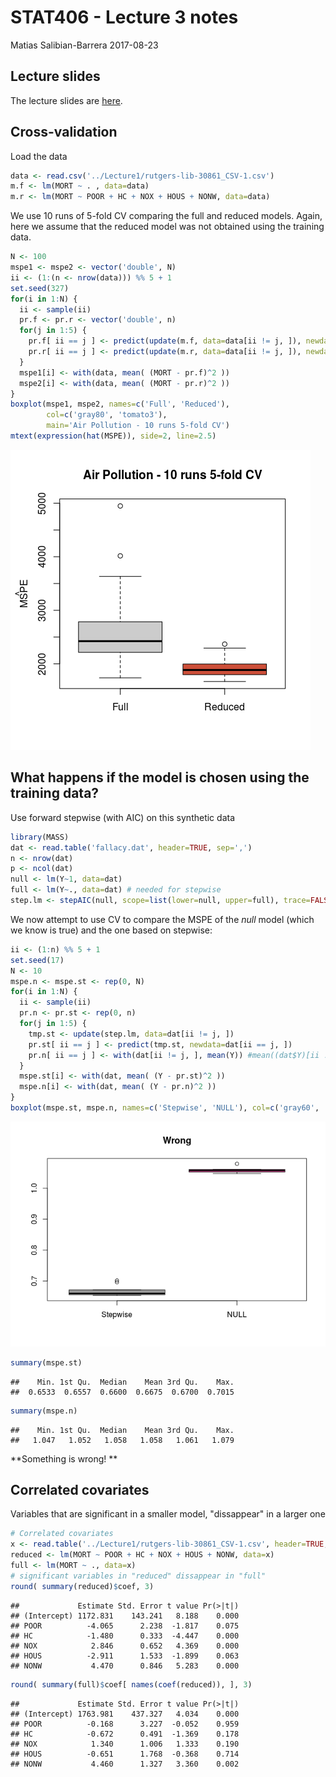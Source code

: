STAT406 - Lecture 3 notes
================
Matias Salibian-Barrera
2017-08-23

Lecture slides
--------------

The lecture slides are [here](STAT406-17-lecture-3.pdf).

Cross-validation
----------------

Load the data

``` r
data <- read.csv('../Lecture1/rutgers-lib-30861_CSV-1.csv')
m.f <- lm(MORT ~ . , data=data)
m.r <- lm(MORT ~ POOR + HC + NOX + HOUS + NONW, data=data)
```

We use 10 runs of 5-fold CV comparing the full and reduced models. Again, here we assume that the reduced model was not obtained using the training data.

``` r
N <- 100
mspe1 <- mspe2 <- vector('double', N)
ii <- (1:(n <- nrow(data))) %% 5 + 1
set.seed(327)
for(i in 1:N) {
  ii <- sample(ii)
  pr.f <- pr.r <- vector('double', n)
  for(j in 1:5) {
    pr.f[ ii == j ] <- predict(update(m.f, data=data[ii != j, ]), newdata=data[ii==j,])
    pr.r[ ii == j ] <- predict(update(m.r, data=data[ii != j, ]), newdata=data[ii==j,])
  }
  mspe1[i] <- with(data, mean( (MORT - pr.f)^2 ))
  mspe2[i] <- with(data, mean( (MORT - pr.r)^2 ))
}  
boxplot(mspe1, mspe2, names=c('Full', 'Reduced'), 
        col=c('gray80', 'tomato3'), 
        main='Air Pollution - 10 runs 5-fold CV')
mtext(expression(hat(MSPE)), side=2, line=2.5)
```

![](README_files/figure-markdown_github/cv10runs-1.png)

What happens if the model is chosen using the training data?
------------------------------------------------------------

Use forward stepwise (with AIC) on this synthetic data

``` r
library(MASS)
dat <- read.table('fallacy.dat', header=TRUE, sep=',')
n <- nrow(dat)
p <- ncol(dat)
null <- lm(Y~1, data=dat)
full <- lm(Y~., data=dat) # needed for stepwise
step.lm <- stepAIC(null, scope=list(lower=null, upper=full), trace=FALSE)
```

We now attempt to use CV to compare the MSPE of the *null* model (which we know is true) and the one based on stepwise:

``` r
ii <- (1:n) %% 5 + 1
set.seed(17)
N <- 10
mspe.n <- mspe.st <- rep(0, N)
for(i in 1:N) {
  ii <- sample(ii)
  pr.n <- pr.st <- rep(0, n)
  for(j in 1:5) {
    tmp.st <- update(step.lm, data=dat[ii != j, ])
    pr.st[ ii == j ] <- predict(tmp.st, newdata=dat[ii == j, ])
    pr.n[ ii == j ] <- with(dat[ii != j, ], mean(Y)) #mean((dat$Y)[ii != j])
  }
  mspe.st[i] <- with(dat, mean( (Y - pr.st)^2 ))
  mspe.n[i] <- with(dat, mean( (Y - pr.n)^2 ))
}
boxplot(mspe.st, mspe.n, names=c('Stepwise', 'NULL'), col=c('gray60', 'hotpink'), main='Wrong')
```

![](README_files/figure-markdown_github/wrong-1.png)

``` r
summary(mspe.st)
```

    ##    Min. 1st Qu.  Median    Mean 3rd Qu.    Max. 
    ##  0.6533  0.6557  0.6600  0.6675  0.6700  0.7015

``` r
summary(mspe.n)
```

    ##    Min. 1st Qu.  Median    Mean 3rd Qu.    Max. 
    ##   1.047   1.052   1.058   1.058   1.061   1.079

**Something is wrong! **

Correlated covariates
---------------------

Variables that are significant in a smaller model, "dissappear" in a larger one

``` r
# Correlated covariates
x <- read.table('../Lecture1/rutgers-lib-30861_CSV-1.csv', header=TRUE, sep=',')
reduced <- lm(MORT ~ POOR + HC + NOX + HOUS + NONW, data=x)
full <- lm(MORT ~ ., data=x)
# significant variables in "reduced" dissappear in "full"
round( summary(reduced)$coef, 3)
```

    ##             Estimate Std. Error t value Pr(>|t|)
    ## (Intercept) 1172.831    143.241   8.188    0.000
    ## POOR          -4.065      2.238  -1.817    0.075
    ## HC            -1.480      0.333  -4.447    0.000
    ## NOX            2.846      0.652   4.369    0.000
    ## HOUS          -2.911      1.533  -1.899    0.063
    ## NONW           4.470      0.846   5.283    0.000

``` r
round( summary(full)$coef[ names(coef(reduced)), ], 3)
```

    ##             Estimate Std. Error t value Pr(>|t|)
    ## (Intercept) 1763.981    437.327   4.034    0.000
    ## POOR          -0.168      3.227  -0.052    0.959
    ## HC            -0.672      0.491  -1.369    0.178
    ## NOX            1.340      1.006   1.333    0.190
    ## HOUS          -0.651      1.768  -0.368    0.714
    ## NONW           4.460      1.327   3.360    0.002
